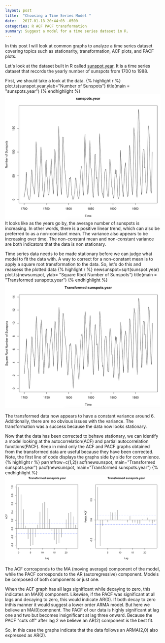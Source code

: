 ```yaml
---
layout: post
title:  "Choosing a Time Series Model "
date:   2017-01-18 20:44:03 -0500
categories: R ACF PACF transformation
summary: Suggest a model for a time series dataset in R. 
---
```


In this post I will look at common graphs to analyze a time series dataset covering topics such as stationarity, transformation, ACF plots, and PACF plots.  

Let's look at the dataset built in R called [sunspot.year](https://stat.ethz.ch/R-manual/R-devel/library/datasets/html/sunspot.year.html). It is a time series dataset that records the yearly number of sunspots from 1700 to 1988.

First, we should take a look at the data.
{% highlight r %}
plot.ts(sunspot.year,ylab="Number of Sunspots")
title(main = "sunspots.year")
{% endhighlight %}
![data plot](/assets/TS1/image1.png)
It looks like as the years go by, the average number of sunspots is increasing. In other words, there is a positive linear trend, which can also be preferred to as a non-constant mean. The variance also appears to be increasing over time. The non-constant mean and non-constant variance are both indicators that the data is non stationary. 

Time series data needs to be made stationary before we can judge what model to fit the data with. A way to correct for a non-constant mean is to apply a square root transformation to the data. So, let's do this and reassess the plotted data 
{% highlight r %}
newsunspot=sqrt(sunspot.year)
plot.ts(newsunspot, ylab= "Square Root Number of Sunspots")
title(main = "Transformed sunspots.year")
{% endhighlight %}
![data plot](/assets/TS1/image2.png)

The transformed data now appears to have a constant variance around 6. Additionally, there are no obvious issues with the variance. The transformation was a success because the data now looks stationary. 

Now that the data has been corrected to behave stationary, we can identify a model looking at the autocorrelation(ACF) and partial autocorrelation functions(PACF). Keep in mind only the ACF and PACF graphs obtained from the transformed data are useful because they have been corrected. Note, the first line of code displays the graphs side by side for convenience. 
{% highlight r %}
par(mfrow=c(1,2))
acf(newsunspot, main="Transformed sunspots.year")
pacf(newsunspot, main="Transformed sunspots.year")
{% endhighlight %}
![data plot](/assets/TS1/image3.png)

The ACF corrosponds to the MA (moving average) component of the model, while the PACF corrosponds to the AR (autoregressive) component. Models be composed of both components or just one. 

When the ACF graph has all lags significant while decaying to zero, this indicates an MA(0) component. Likewise, if the PACF was significant at all lags and decaying to zero, this would indicate AR(0). If both decay to zero inthis manner it would suggest a lower order ARMA model. But here we believe an MA(0)compnent. 
The PACF of our data is highly significant at lag one and two but becomes insignificant at lag three onward. Because the PACF "cuts off" after lag 2 we believe an AR(2) component is the best fit. 

So, in this case the graphs indicate that the data follows an ARMA(2,0) also expressed as AR(2). 